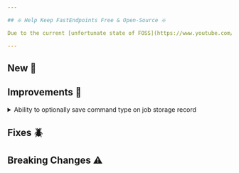 ```yaml
---

## ❇️ Help Keep FastEndpoints Free & Open-Source ❇️

Due to the current [unfortunate state of FOSS](https://www.youtube.com/watch?v=H96Va36xbvo), please consider [becoming a sponsor](https://opencollective.com/fast-endpoints) and help us beat the odds to keep the project alive and free for everyone.

---
```


<!-- <details><summary>title text</summary></details> -->

## New 🎉

## Improvements 🚀

<details><summary>Ability to optionally save command type on job storage record</summary>

A new optional/addon interface `IHasCommandType` has been introduce if you need to persist the full type name of the command that is associated with the a job storage record. 
Simply implement the new interface on your job storage record and the system will automatically populate the property value before being persisted.

</details>

## Fixes 🪲

## Breaking Changes ⚠️